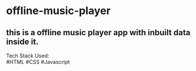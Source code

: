 # offline-music-player
this is a offline music player app with inbuilt data inside it.
---
Tech Stack Used: <br>
#HTML
#CSS
#Javascript
